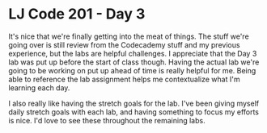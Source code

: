 # LJ Code 201 - Day 3

It's nice that we're finally getting into the meat of things. The stuff we're going over is still review from the Codecademy stuff and my previous experience, but the labs are helpful challenges. I appreciate that the Day 3 lab was put up before the start of class though. Having the actual lab we're going to be working on put up ahead of time is really helpful for me. Being able to reference the lab assignment helps me contextualize what I'm learning each day.

I also really like having the stretch goals for the lab. I've been giving myself daily stretch goals with each lab, and having something to focus my efforts is nice. I'd love to see these throughout the remaining labs.
